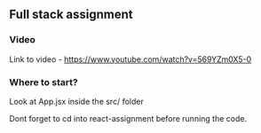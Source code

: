 ## Full stack assignment

### Video

Link to video - https://www.youtube.com/watch?v=569YZm0X5-0

### Where to start?
Look at App.jsx inside the src/ folder 

Dont forget to cd into react-assignment before running the code.